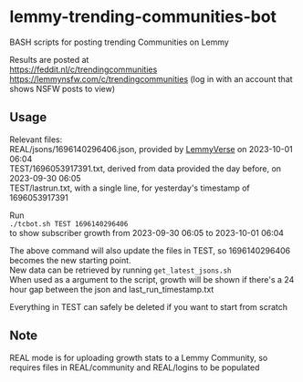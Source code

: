 # lemmy-trending-communities-bot
BASH scripts for posting trending Communities on Lemmy

Results are posted at  
https://feddit.nl/c/trendingcommunities  
https://lemmynsfw.com/c/trendingcommunities (log in with an account that shows NSFW posts to view)  

## Usage  
Relevant files:  
REAL/jsons/1696140296406.json, provided by [LemmyVerse](https://lemmyverse.net) on 2023-10-01 06:04  
TEST/1696053917391.txt, derived from data provided the day before, on 2023-09-30 06:05  
TEST/lastrun.txt, with a single line, for yesterday's timestamp of 1696053917391  

Run  
`./tcbot.sh TEST 1696140296406`  
to show subscriber growth from 2023-09-30 06:05 to 2023-10-01 06:04  

The above command will also update the files in TEST, so 1696140296406 becomes the new starting point.  
New data can be retrieved by running `get_latest_jsons.sh`  
When used as a argument to the script, growth will be shown if there's a 24 hour gap between the json and last_run_timestamp.txt  

Everything in TEST can safely be deleted if you want to start from scratch  

## Note

REAL mode is for uploading growth stats to a Lemmy Community, so requires files in REAL/community and REAL/logins
to be populated
